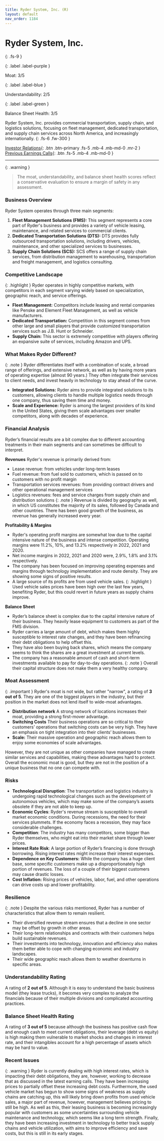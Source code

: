 ```yaml
---
title: Ryder System, Inc. (R)
layout: default
nav_order: 1184
---
```


# Ryder System, Inc.
{: .fs-9 }

{: .label .label-purple }

Moat: 3/5

{: .label .label-blue }

Understandability: 2/5

{: .label .label-green }

Balance Sheet Health: 3/5

Ryder System, Inc. provides commercial transportation, supply chain, and logistics solutions, focusing on fleet management, dedicated transportation, and supply chain services across North America, and increasingly internationally.
{: .fs-6 .fw-300 }

[Investor Relations](https://www.google.com/search?q=R+investor+relations){: .btn .btn-primary .fs-5 .mb-4 .mb-md-0 .mr-2 }
[Previous Earnings Calls](https://discountingcashflows.com/company/R/transcripts/){: .btn .fs-5 .mb-4 .mb-md-0 }

---

{: .warning }
>The moat, understandability, and balance sheet health scores reflect a conservative evaluation to ensure a margin of safety in any assessment.



### Business Overview

Ryder System operates through three main segments:
1.  **Fleet Management Solutions (FMS):** This segment represents a core part of Ryder's business and provides a variety of vehicle leasing, maintenance, and related services to commercial clients.
2.  **Dedicated Transportation Solutions (DTS):** DTS provides fully outsourced transportation solutions, including drivers, vehicles, maintenance, and other specialized services to businesses. 
3.  **Supply Chain Solutions (SCS):** SCS offers a range of supply chain services, from distribution management to warehousing, transportation and freight management, and logistics consulting.

### Competitive Landscape

{: .highlight }
Ryder operates in highly competitive markets, with competitors in each segment varying widely based on specialization, geographic reach, and service offerings.

*   **Fleet Management:** Competitors include leasing and rental companies like Penske and Element Fleet Management, as well as vehicle manufacturers.
*   **Dedicated Transportation:** Competition in this segment comes from other large and small players that provide customized transportation services such as J.B. Hunt or Schneider.
*  **Supply Chain:** This sector is extremely competitive with players offering an expansive suite of services, including Amazon and UPS.

### What Makes Ryder Different?
{: .note }
Ryder differentiates itself with a combination of scale, a broad range of offerings, and extensive network, as well as by having more years of operating expertise (almost 90 years.) They often integrate their services to client needs, and invest heavily in technology to stay ahead of the curve.

*   **Integrated Solutions:** Ryder aims to provide integrated solutions to its customers, allowing clients to handle multiple logistics needs through one company, thus saving them time and money.
*   **Scale and Experience:** Ryder is among the largest providers of its kind in the United States, giving them scale advantages over smaller competitors, along with decades of experience.

### Financial Analysis

Ryder’s financial results are a bit complex due to different accounting treatments in their main segments and can sometimes be difficult to interpret.

**Revenues**
Ryder's revenue is primarily derived from:
*  Lease revenue: from vehicles under long-term leases
*   Fuel revenue: from fuel sold to customers, which is passed on to customers with no profit margin
*   Transportation services revenues: from providing contract drivers and other operational management services
*   Logistics revenues: fees and service charges from supply chain and distribution solutions
{: .note }
Revenue is divided by geography as well, in which US constitutes the majority of its sales, followed by Canada and other countries. There has been good growth of the business, as revenue has generally increased every year.

**Profitability & Margins**

*  Ryder's operating profit margins are somewhat low due to the capital intensive nature of the business and intense competition. Operating margins were 11.2%, 10%, and 13.2% respectively in 2022, 2021 and 2020.
*  Net income margins in 2022, 2021 and 2020 were, 2.9%, 1.8% and 3.1% respectively.
* The company has been focused on improving operating expenses and margins through technology implementation and route density. They are showing some signs of positive results.
*  A large source of its profits are from used vehicle sales.
{: .highlight }
Used vehicle sales prices have been high over the last few years, benefiting Ryder, but this could revert in future years as supply chains improve.

**Balance Sheet**

*  Ryder’s balance sheet is complex due to the capital intensive nature of their business. They heavily lease equipment to customers as part of the FMS division.
*   Ryder carries a large amount of debt, which makes them highly susceptible to interest rate changes, and they have been refinancing their debt obligations to help offset this. 
*   They have also been buying back shares, which means the company seems to think the shares are a great investment at current levels.
*  The company has a reasonable amount of cash and short-term investments available to pay for day-to-day operations.
{: .note }
Overall their capital structure does not make them a very healthy company.

### Moat Assessment
{: .important }
Ryder's moat is not wide, but rather "narrow", a rating of **3 out of 5**. They are one of the biggest players in the industry, but their position in the market does not lend itself to wide-moat advantages.
*   **Distribution network** A strong network of locations increases their moat, providing a strong first-mover advantage.
* **Switching Costs**  Their business operations are so critical to their customers’ operations that switching costs can be very high. They have an emphasis on tight integration into their clients’ businesses.
*   **Scale:** Their massive operation and geographic reach allows them to enjoy some economies of scale advantages.

However, they are not unique as other companies have managed to create similar services and capabilities, making these advantages hard to protect. Overall the economic moat is good, but they are not in the position of a unique business that no one can compete with.

### Risks

*  **Technological Disruption**: The transportation and logistics industry is undergoing rapid technological changes such as the development of autonomous vehicles, which may make some of the company’s assets obsolete if they are not able to keep up.
*  **Economic Cycles**: Ryder's revenue stream is susceptible to overall market economic conditions. During recessions, the need for their services plummets. If the economy faces a recession, they may face considerable challenges.
*  **Competition**: The industry has many competitors, some bigger than Ryder themselves, who might eat into their market share through lower prices.
*  **Interest Rate Risk**: A large portion of Ryder’s financing is done through borrowing. Rising interest rates might increase their interest expenses.
*  **Dependence on Key Customers:** While the company has a huge client base, some specific customers make up a disproportionately high portion of revenues. The loss of a couple of their biggest customers may cause drastic losses.
*  **Cost Inflation:** Rising prices of vehicles, labor, fuel, and other operations can drive costs up and lower profitability.

### Resilience
{: .note }
Despite the various risks mentioned, Ryder has a number of characteristics that allow them to remain resilient.
*   Their diversified revenue stream ensures that a decline in one sector may be offset by growth in other areas.
*   Their long-term relationships and contracts with their customers helps build sustainable revenues.
*  Their investments into technology, innovation and efficiency also makes them better able to cope with changing economic and industry landscapes.
* Their wide geographic reach allows them to weather downturns in specific areas.

### Understandability Rating
A rating of **2 out of 5**. Although it is easy to understand the basic business model (they lease trucks), it becomes very complex to analyze the financials because of their multiple divisions and complicated accounting practices.

### Balance Sheet Health Rating
A rating of **3 out of 5** because although the business has positive cash flow and enough cash to meet current obligations, their leverage (debt vs equity) is high making them vulnerable to market shocks and changes in interest rate, and their intangibles account for a high percentage of assets which may be hard to value.

### Recent Issues
{: .warning }
Ryder is currently dealing with high interest rates, which is impacting their debt obligations, they are, however, working to decrease that as discussed in the latest earning calls. They have been increasing prices to partially offset these increasing debt costs. Furthermore, the used vehicle market has begun to show some signs of weakness as supply chains are catching up, this will likely bring down profits from used vehicle sales, a major part of revenue, however, management believes pricing to still be high. As well as this, their leasing business is becoming increasingly popular with customers as some uncertainties surrounding vehicle maintenance and technology, which seems like a long term strength. Finally, they have been increasing investment in technology to better track supply chains and vehicle utilization, with aims to improve efficiency and save costs, but this is still in its early stages.

